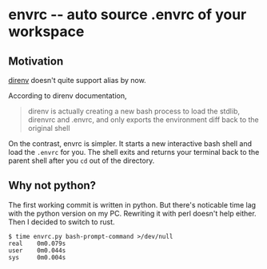 # envrc -- auto source .envrc of your workspace

## Motivation

[direnv](https://github.com/direnv/direnv) doesn't quite support alias by now.

According to direnv documentation, 

> direnv is actually creating a new bash process to load the stdlib, direnvrc
> and .envrc, and only exports the environment diff back to the original shell

On the contrast, envrc is simpler. It starts a new interactive bash shell and
load the `.envrc` for you. The shell exits and returns your terminal back to
the parent shell after you `cd` out of the directory.

## Why not python?

The first working commit is written in python. But there's noticable time lag
with the python version on my PC. Rewriting it with perl doesn't help either.
Then I decided to switch to rust.

```
$ time envrc.py bash-prompt-command >/dev/null
real    0m0.079s
user    0m0.044s
sys     0m0.004s
```
